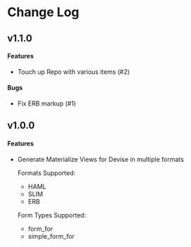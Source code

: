 # Change Log

## v1.1.0

#### Features
- Touch up Repo with various items (#2)

#### Bugs
- Fix ERB markup (#1)

## v1.0.0

#### Features
- Generate Materialize Views for Devise in multiple formats

  Formats Supported:
    - HAML
    - SLIM
    - ERB

  Form Types Supported:
    - form_for
    - simple_form_for
